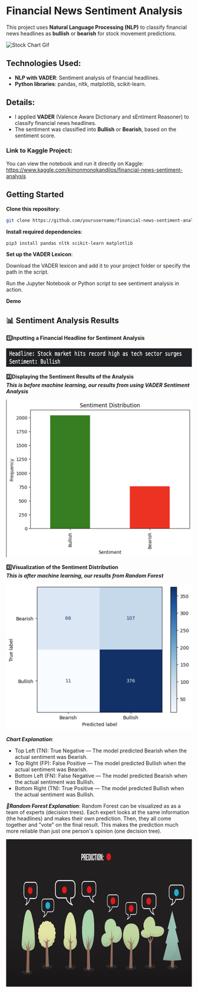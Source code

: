 # Financial News Sentiment Analysis

This project uses **Natural Language Processing (NLP)** to classify financial news headlines as **bullish** or **bearish** for stock movement predictions.

![Stock Chart Gif](./assets/stock_chart.gif)

## Technologies Used:
- **NLP with VADER**: Sentiment analysis of financial headlines.
- **Python libraries**: pandas, nltk, matplotlib, scikit-learn.
  
## Details:
- I applied **VADER** (Valence Aware Dictionary and sEntiment Reasoner) to classify financial news headlines.
- The sentiment was classified into **Bullish** or **Bearish**, based on the sentiment score.

### Link to Kaggle Project:
You can view the notebook and run it directly on Kaggle:  
https://www.kaggle.com/kimonmonokandilos/financial-news-sentiment-analysis

## Getting Started

**Clone this repository**:
```bash
git clone https://github.com/yourusername/financial-news-sentiment-analysis.git
```

**Install required dependencies**:
```bash
pip3 install pandas nltk scikit-learn matplotlib
```

**Set up the VADER Lexicon**:

Download the VADER lexicon and add it to your project folder or specify the path in the script.

Run the Jupyter Notebook or Python script to see sentiment analysis in action.

**Demo**

## 📊 Sentiment Analysis Results  

**1️⃣Inputting a Financial Headline for Sentiment Analysis**  
<p align="left">
  <img src="./assets/screenshots/output1.png" alt="Financial Headline Results" width="700" height="50">
</p>  

**2️⃣Displaying the Sentiment Results of the Analysis**  
***This is before machine learning, our results from using VADER Sentiment Analysis***
<p align="left">
  <img src="./assets/screenshots/output2.png" alt="Sentiment Distribution" width="600">
</p>  

**3️⃣Visualization of the Sentiment Distribution**  
***This is after machine learning, our results from Random Forest***
<p align="left">
  <img src="./assets/screenshots/output3.png" alt="Visualization of Sentiment Distribution" width="600">
</p>  

***Chart Explanation***:
- Top Left (TN): True Negative — The model predicted Bearish when the actual sentiment was Bearish.
- Top Right (FP): False Positive — The model predicted Bullish when the actual sentiment was Bearish.
- Bottom Left (FN): False Negative — The model predicted Bearish when the actual sentiment was Bullish.
- Bottom Right (TN): True Positive — The model predicted Bullish when the actual sentiment was Bullish.

***🌲Random Forest Explanation***:
Random Forest can be visualized as as a team of experts (decision trees). Each expert looks at the same information (the headlines) and makes their own prediction. Then, they all come together and "vote" on the final result. This makes the prediction much more reliable than just one person's opinion (one decision tree).
<p align="left">
  <img src="./assets/randomforestsguide.png" alt="Random Forests Cartoon Image" width="800" height="400">
</p>  
